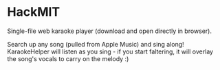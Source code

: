 # HackMIT

Single-file web karaoke player (download and open directly in browser). 

Search up any song (pulled from Apple Music) and sing along! KaraokeHelper will listen as you sing - if you start faltering, it will overlay the song's vocals to carry on the melody :) 
